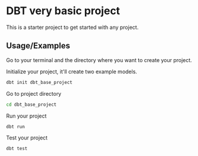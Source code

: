 
# DBT very basic project

This is a starter project to get started with any project.



## Usage/Examples

Go to your terminal and the directory where you want to create your project.

Initialize your project, it'll create two example models.
```bash
dbt init dbt_base_project
```


Go to project directory
```bash
cd dbt_base_project
```


Run your project
```bash
dbt run
```

Test your project
```bash
dbt test
```
